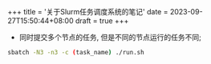 +++
title = '关于Slurm任务调度系统的笔记'
date = 2023-09-27T15:50:44+08:00
draft = true
+++

- 同时提交多个节点的任务, 但是不同的节点运行的任务不同;

```bash
sbatch -N3 -n3 -c (task_name) ./run.sh
```